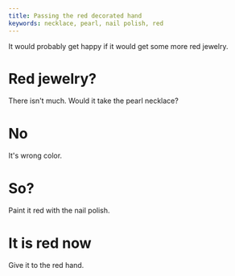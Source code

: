 ```yaml
---
title: Passing the red decorated hand
keywords: necklace, pearl, nail polish, red
---
```


It would probably get happy if it would get some more red jewelry.

# Red jewelry?
There isn't much. Would it take the pearl necklace?

# No
It's wrong color.

# So?
Paint it red with the nail polish.

# It is red now
Give it to the red hand.
